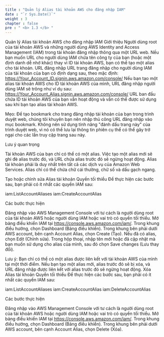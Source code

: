 ```yaml
---
title : "Quản lý Alias tài khoản AWS cho đăng nhập IAM"
date : "`r Sys.Date()`"
weight : 3
chapter : false
pre : " <b> 1.3 </b> "
---
```


Quản lý Alias tài khoản AWS cho đăng nhập IAM
Giới thiệu
Người dùng root của tài khoản AWS và những người dùng AWS Identity and Access Management (IAM) trong tài khoản đăng nhập thông qua một URL web. Nếu bạn muốn URL cho người dùng IAM chứa tên công ty của bạn (hoặc một định danh dễ nhớ khác) thay vì ID tài khoản AWS, bạn có thể tạo một alias cho tài khoản.
URL đăng nhập
URL trang đăng nhập cho người dùng IAM của tài khoản của bạn có định dạng sau, theo mặc định:
https://Your_Account_ID.signin.aws.amazon.com/console/
Nếu bạn tạo một alias tài khoản AWS cho ID tài khoản AWS của mình, URL đăng nhập người dùng IAM sẽ trông như ví dụ sau:
https://Your_Account_Alias.signin.aws.amazon.com/console/
URL ban đầu chứa ID tài khoản AWS của bạn vẫn hoạt động và vẫn có thể được sử dụng sau khi bạn tạo alias tài khoản AWS.

Mẹo: Để tạo bookmark cho trang đăng nhập tài khoản của bạn trong trình duyệt web, chúng tôi khuyên bạn nên nhập thủ công URL đăng nhập vào mục bookmark. Không nên sử dụng tính năng "đánh dấu trang này" của trình duyệt web, vì nó có thể lưu lại thông tin phiên cụ thể có thể gây trở ngại cho các lần truy cập trang sau này.

Lưu ý quan trọng

Tài khoản AWS của bạn chỉ có thể có một alias. Việc tạo một alias mới sẽ ghi đè alias trước đó, và URL chứa alias trước đó sẽ ngừng hoạt động.
Alias tài khoản phải là duy nhất trên tất cả các dịch vụ của Amazon Web Services.
Alias chỉ có thể chứa chữ cái thường, chữ số và dấu gạch ngang.

Tạo hoặc chỉnh sửa Alias tài khoản
Quyền tối thiểu
Để thực hiện các bước sau, bạn phải có ít nhất các quyền IAM sau:

iam:ListAccountAliases
iam:CreateAccountAlias

Các bước thực hiện

Đăng nhập vào AWS Management Console với tư cách là người dùng root của tài khoản AWS hoặc người dùng IAM hoặc vai trò có quyền tối thiểu.
Mở bảng điều khiển IAM tại https://console.aws.amazon.com/iam/.
Trong khung điều hướng, chọn Dashboard (Bảng điều khiển).
Trong khung bên phải dưới AWS account, bên cạnh Account Alias, chọn Create (Tạo). Nếu đã có alias, chọn Edit (Chỉnh sửa).
Trong hộp thoại, nhập tên mới hoặc đã cập nhật mà bạn muốn sử dụng cho alias của mình, sau đó chọn Save changes (Lưu thay đổi).

Lưu ý: Bạn chỉ có thể có một alias được liên kết với tài khoản AWS của mình tại một thời điểm. Nếu bạn tạo một alias mới, alias trước đó sẽ bị xóa, và URL đăng nhập được liên kết với alias trước đó sẽ ngừng hoạt động.
Xóa Alias tài khoản
Quyền tối thiểu
Để thực hiện các bước sau, bạn phải có ít nhất các quyền IAM sau:

iam:ListAccountAliases
iam:CreateAccountAlias
iam:DeleteAccountAlias

Các bước thực hiện

Đăng nhập vào AWS Management Console với tư cách là người dùng root của tài khoản AWS hoặc người dùng IAM hoặc vai trò có quyền tối thiểu.
Mở bảng điều khiển IAM tại https://console.aws.amazon.com/iam/.
Trong khung điều hướng, chọn Dashboard (Bảng điều khiển).
Trong khung bên phải dưới AWS account, bên cạnh Account Alias, chọn Delete (Xóa).